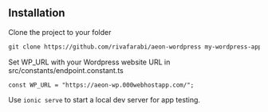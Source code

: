 ## Installation

Clone the project to your folder
````markdown
git clone https://github.com/rivafarabi/aeon-wordpress my-wordpress-app
````
Set WP_URL with your Wordpress website URL in src/constants/endpoint.constant.ts
````
const WP_URL = "https://aeon-wp.000webhostapp.com/";
````
Use `ionic serve` to start a local dev server for app testing.
